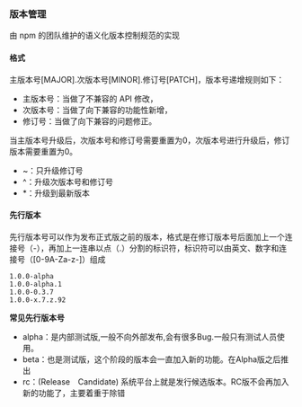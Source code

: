 ### 版本管理

由 npm 的团队维护的语义化版本控制规范的实现


#### 格式

主版本号[MAJOR].次版本号[MINOR].修订号[PATCH]，版本号递增规则如下：

- 主版本号：当做了不兼容的 API 修改，
- 次版本号：当做了向下兼容的功能性新增，
- 修订号：当做了向下兼容的问题修正。

当主版本号升级后，次版本号和修订号需要重置为0，次版本号进行升级后，修订版本需要重置为0。

- ~：只升级修订号
- ^：升级次版本号和修订号
- *：升级到最新版本

#### 先行版本

先行版本号可以作为发布正式版之前的版本，格式是在修订版本号后面加上一个连接号（-），再加上一连串以点（.）分割的标识符，标识符可以由英文、数字和连接号（[0-9A-Za-z-]）组成
```
1.0​​.0-alpha
1.0.0-alpha.1
1.0.0-0.3.7
1.0.0-x.7.z.92
```

**常见先行版本号**

- alpha：是内部测试版,一般不向外部发布,会有很多Bug.一般只有测试人员使用。
- beta：也是测试版，这个阶段的版本会一直加入新的功能。在Alpha版之后推出
- rc：(Release　Candidate) 系统平台上就是发行候选版本。RC版不会再加入新的功能了，主要着重于除错
